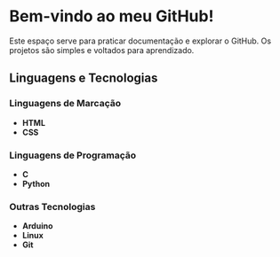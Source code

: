 # Bem-vindo ao meu GitHub!

Este espaço serve para praticar documentação e explorar o GitHub. Os projetos são simples e voltados para aprendizado.

## Linguagens e Tecnologias

### Linguagens de Marcação
- **HTML**
- **CSS**

### Linguagens de Programação
- **C**
- **Python**

### Outras Tecnologias
- **Arduino**
- **Linux**
- **Git**
